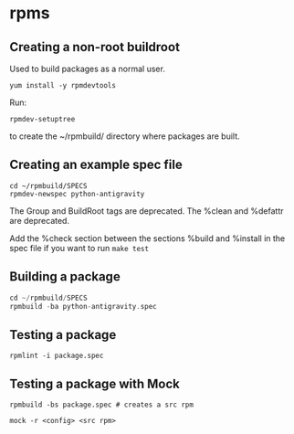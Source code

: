# rpms

## Creating a non-root buildroot
Used to build packages as a normal user.

```
yum install -y rpmdevtools
```

Run:
```
rpmdev-setuptree
```

to create the ~/rpmbuild/ directory where packages are built.

## Creating an example spec file
```
cd ~/rpmbuild/SPECS
rpmdev-newspec python-antigravity
```

The Group and BuildRoot tags are deprecated. The %clean and %defattr are
deprecated.

Add the %check section between the sections %build and %install in the spec file
if you want to run `make test`

## Building a package
```scala
cd ~/rpmbuild/SPECS
rpmbuild -ba python-antigravity.spec
```

## Testing a package
```
rpmlint -i package.spec
```

## Testing a package with Mock
```
rpmbuild -bs package.spec # creates a src rpm

mock -r <config> <src rpm>
```
